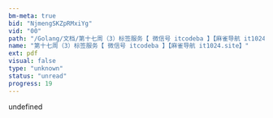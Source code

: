 ```yaml
---
bm-meta: true
bid: "NjmengSKZpRMxiYg"
vid: "00"
path: "/Golang/文档/第十七周（3）标签服务【 微信号 itcodeba 】【麻雀导航 it1024.site】.pdf"
name: "第十七周（3）标签服务【 微信号 itcodeba 】【麻雀导航 it1024.site】"
ext: pdf
visual: false
type: "unknown"
status: "unread"
progress: 19
---
```

undefined